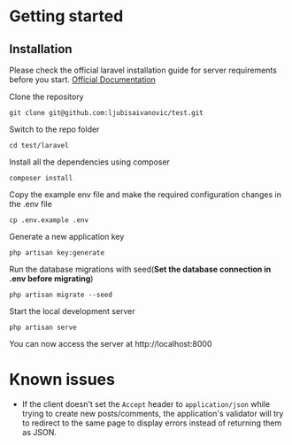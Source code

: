 
# Getting started

## Installation

Please check the official laravel installation guide for server requirements before you start. [Official Documentation](https://laravel.com/docs/9.x/installation)


Clone the repository

    git clone git@github.com:ljubisaivanovic/test.git
    
Switch to the repo folder

    cd test/laravel    

Install all the dependencies using composer

    composer install

Copy the example env file and make the required configuration changes in the .env file

    cp .env.example .env
    
Generate a new application key

    php artisan key:generate

Run the database migrations with seed(**Set the database connection in .env before migrating**)

    php artisan migrate --seed

Start the local development server

    php artisan serve

You can now access the server at http://localhost:8000

# Known issues

- If the client doesn't set the `Accept` header to `application/json` while trying to create new posts/comments, the application's validator will try to redirect to the same page to display errors instead of returning them as JSON.
